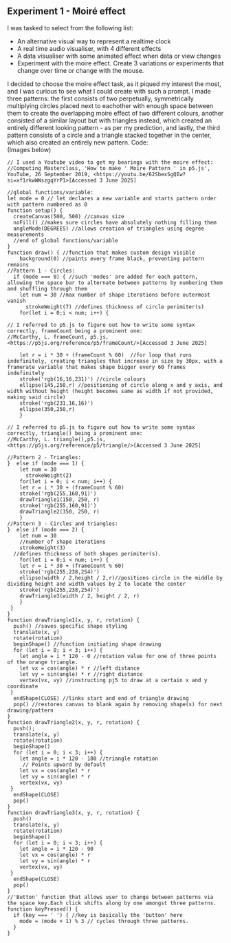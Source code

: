 ## Experiment 1 - Moiré effect
I was tasked to select from the following list:

- An alternative visual way to represent a realtime clock
- A real time audio visualiser, with 4 different effects
- A data visualiser with some animated effect when data or view changes 
- Experiment with the moire effect. Create 3 variations or experiments that change over time or change with the mouse.

I decided to choose the moire effect task, as it piqued my interest the most, and I was curious to see what I could create with such a prompt. I made three patterns: the first consists of two perpetually, symmetrically multiplying circles placed next to eachother with enough space between them to create the overlapping moire effect of two different colours, another consisted of a similar layout but with triangles instead, which created an entirely different looking pattern - as per my prediction, and lastly, the third pattern consists of a circle and a triangle stacked together in the center, which also created an entirely new pattern.
Code:  
(Images below)

```
// I used a Youtube video to get my bearings with the moire effect:
//Computing Masterclass, 'How to make ' Moire Pattern ' in p5.js', YouTube, 26 September 2019, <https://youtu.be/62SbexSgQIw?si=xf1rkwWWszgqYrP1>[Accessed 3 June 2025]

//global functions/variable:
let mode = 0 // let declares a new variable and starts pattern order with pattern numbered as 0
function setup() {
  createCanvas(500, 500) //canvas size
  noFill() //makes sure circles have absolutely nothing filling them
  angleMode(DEGREES) //allows creation of triangles using degree measurements
  //end of global functions/variable
}
function draw() { //function that makes custom design visible
    background(0) //paints every frame black, preventing pattern remains
//Pattern 1 - Circles:
  if (mode === 0) { //such 'modes' are added for each pattern, allowing the space bar to alternate between patterns by numbering them and shuffling through them
    let num = 30 //max number of shape iterations before outermost vanish
      strokeWeight(7) //defines thickness of circle perimiter(s)
    for(let i = 0;i < num; i++) { 
      
// I referred to p5.js to figure out how to write some syntax correctly, frameCount being a prominent one:
//McCarthy, L. frameCount, p5.js, <https://p5js.org/reference/p5/frameCount/>[Accessed 3 June 2025]
      
    let r = i * 30 + (frameCount % 60)  //for loop that runs indefinitely, creating triangles that increase in size by 30px, with a framerate variable that makes shape bigger every 60 frames indefinitely
    stroke('rgb(16,16,231)') //circle colours
    ellipse(145,250,r) //positioning of circle along x and y axis, and width without height (height becomes same as width if not provided, making said circle)
    stroke('rgb(231,16,16)') 
    ellipse(350,250,r)
    }
    
// I referred to p5.js to figure out how to write some syntax correctly, triangle() being a prominent one:
//McCarthy, L. triangle(),p5.js, <https://p5js.org/reference/p5/triangle/>[Accessed 3 June 2025]
    
//Pattern 2 - Triangles:
}  else if (mode === 1) { 
    let num = 30
      strokeWeight(2)
    for(let i = 0; i < num; i++) { 
    let r = i * 30 + (frameCount % 60) 
    stroke('rgb(255,160,91)')
    drawTriangle1(150, 250, r)
    stroke('rgb(255,160,91)')
    drawTriangle2(350, 250, r)
    }
//Pattern 3 - Circles and triangles:
}  else if (mode === 2) {
    let num = 30
    //number of shape iterations
    strokeWeight(3)
  //defines thickness of both shapes perimiter(s).
    for(let i = 0;i < num; i++) { 
    let r = i * 30 + (frameCount % 60)
    stroke('rgb(255,238,254)')
    ellipse(width / 2,height / 2,r)//positions circle in the middle by dividing height and width values by 2 to locate the center
    stroke('rgb(255,238,254)')
    drawTriangle3(width / 2, height / 2, r)
    }
 }
}
function drawTriangle1(x, y, r, rotation) {
  push() //saves specific shape styling
  translate(x, y)
  rotate(rotation)
  beginShape() //function initiating shape drawing
  for (let i = 0; i < 3; i++) {
    let angle = i * 120 - 0 //rotation value for one of three points of the orange triangle.
    let vx = cos(angle) * r //left distance
    let vy = sin(angle) * r //right distance
    vertex(vx, vy) //instructing pj5 to draw at a certain x and y coordinate
 }
  endShape(CLOSE) //links start and end of triangle drawing
  pop() //restores canvas to blank again by removing shape(s) for next drawing/pattern
}
function drawTriangle2(x, y, r, rotation) {
  push();
  translate(x, y)
  rotate(rotation)
  beginShape()
  for (let i = 0; i < 3; i++) {
    let angle = i * 120 - 180 //triangle rotation
     // Points upward by default
    let vx = cos(angle) * r
    let vy = sin(angle) * r
    vertex(vx, vy)
 }
  endShape(CLOSE)
  pop()
}
function drawTriangle3(x, y, r, rotation) {
  push()
  translate(x, y)
  rotate(rotation)
  beginShape()
  for (let i = 0; i < 3; i++) {
    let angle = i * 120 - 90
    let vx = cos(angle) * r
    let vy = sin(angle) * r
    vertex(vx, vy)
 }
  endShape(CLOSE)
  pop()
}
//'Button' function that allows user to change between patterns via the space key.Each click shifts along by one amongst three patterns.
function keyPressed() {  
  if (key === ' ') { //key is basically the 'button' here
    mode = (mode + 1) % 3 // cycles through three patterns.
  }  
}
```
